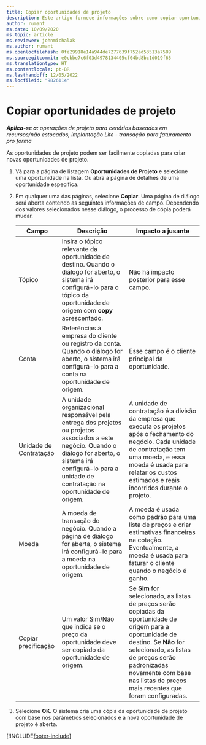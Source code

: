 ```yaml
---
title: Copiar oportunidades de projeto
description: Este artigo fornece informações sobre como copiar oportunidades baseadas em projeto no Project Operations.
author: rumant
ms.date: 10/09/2020
ms.topic: article
ms.reviewer: johnmichalak
ms.author: rumant
ms.openlocfilehash: 0fe29918e14a944de7277639f752ad53513a7589
ms.sourcegitcommit: e0cbbe7c6f03d4978134405cf04bd8bc1d019f65
ms.translationtype: HT
ms.contentlocale: pt-BR
ms.lasthandoff: 12/05/2022
ms.locfileid: "9826114"
---
```

# <a name="copy-project-opportunities"></a>Copiar oportunidades de projeto

_**Aplica-se a:** operações de projeto para cenários baseados em recursos/não estocados, implantação Lite - transação para faturamento pro forma_


As oportunidades de projeto podem ser facilmente copiadas para criar novas oportunidades de projeto. 

1. Vá para a página de listagem **Oportunidades de Projeto** e selecione uma oportunidade na lista. Ou abra a página de detalhes de uma oportunidade específica. 
2. Em qualquer uma das páginas, selecione **Copiar**. Uma página de diálogo será aberta contendo as seguintes informações de campo. Dependendo dos valores selecionados nesse diálogo, o processo de cópia poderá mudar.

    | **Campo** | **Descrição** | **Impacto a jusante** |
    | --- | --- | --- |
    | Tópico | Insira o tópico relevante da oportunidade de destino. Quando o diálogo for aberto, o sistema irá configurá-lo para o tópico da oportunidade de origem com **copy** acrescentado. | Não há impacto posterior para esse campo. |
    | Conta | Referências à empresa do cliente ou registro da conta. Quando o diálogo for aberto, o sistema irá configurá-lo para a conta na oportunidade de origem. | Esse campo é o cliente principal da oportunidade. |
    | Unidade de Contratação | A unidade organizacional responsável pela entrega dos projetos ou projetos associados a este negócio. Quando o diálogo for aberto, o sistema irá configurá-lo para a unidade de contratação na oportunidade de origem. | A unidade de contratação é a divisão da empresa que executa os projetos após o fechamento do negócio. Cada unidade de contratação tem uma moeda, e essa moeda é usada para relatar os custos estimados e reais incorridos durante o projeto. |
    | Moeda | A moeda de transação do negócio. Quando a página de diálogo for aberta, o sistema irá configurá-lo para a moeda na oportunidade de origem. | A moeda é usada como padrão para uma lista de preços e criar estimativas financeiras na cotação. Eventualmente, a moeda é usada para faturar o cliente quando o negócio é ganho. |
    | Copiar precificação | Um valor Sim/Não que indica se o preço da oportunidade deve ser copiado da oportunidade de origem. | Se **Sim** for selecionado, as listas de preços serão copiadas da oportunidade de origem para a oportunidade de destino. Se **Não** for selecionado, as listas de preços serão padronizadas novamente com base nas listas de preços mais recentes que foram configuradas. |

3. Selecione **OK**. O sistema cria uma cópia da oportunidade de projeto com base nos parâmetros selecionados e a nova oportunidade de projeto é aberta.


[!INCLUDE[footer-include](../includes/footer-banner.md)]
